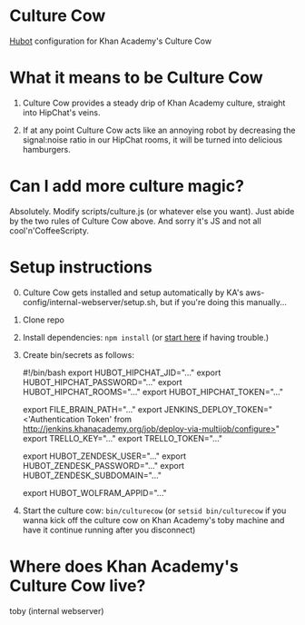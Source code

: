 Culture Cow
===========

<a href="http://hubot.github.com/">Hubot</a> configuration for Khan Academy's
Culture Cow

What it means to be Culture Cow
====================

1) Culture Cow provides a steady drip of Khan Academy culture, straight into
HipChat's veins.

2) If at any point Culture Cow acts like an annoying robot by decreasing the
signal:noise ratio in our HipChat rooms, it will be turned into delicious
hamburgers.

Can I add more culture magic?
=============================

Absolutely. Modify scripts/culture.js (or whatever else you want). Just abide
by the two rules of Culture Cow above. And sorry it's JS and not all
cool'n'CoffeeScripty.

Setup instructions
==================

0) Culture Cow gets installed and setup automatically by KA's aws-config/internal-webserver/setup.sh, but if you're doing this manually...

1) Clone repo

2) Install dependencies: ```npm install``` (or [start here](https://github.com/github/hubot/tree/master/docs) if having trouble.)

3) Create bin/secrets as follows:

    #!/bin/bash
    export HUBOT_HIPCHAT_JID="..."
    export HUBOT_HIPCHAT_PASSWORD="..."
    export HUBOT_HIPCHAT_ROOMS="..."
    export HUBOT_HIPCHAT_TOKEN="..."

    export FILE_BRAIN_PATH="..."
    export JENKINS_DEPLOY_TOKEN="<'Authentication Token' from http://jenkins.khanacademy.org/job/deploy-via-multijob/configure>"
    export TRELLO_KEY="..."
    export TRELLO_TOKEN="..."

    export HUBOT_ZENDESK_USER="..."
    export HUBOT_ZENDESK_PASSWORD="..."
    export HUBOT_ZENDESK_SUBDOMAIN="..."

    export HUBOT_WOLFRAM_APPID="..."

4) Start the culture cow: ```bin/culturecow``` (or ```setsid bin/culturecow```
if you wanna kick off the culture cow on Khan Academy's toby machine and have
it continue running after you disconnect)

Where does Khan Academy's Culture Cow live?
===========================================

toby (internal webserver)
